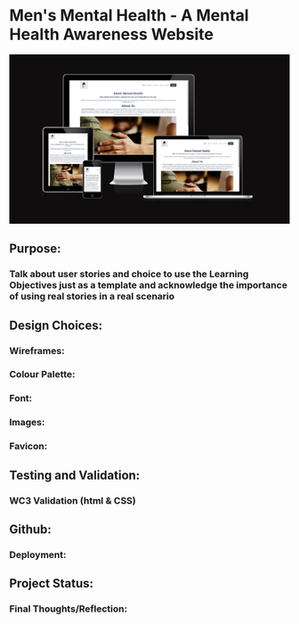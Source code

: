 # Men's Mental Health - A Mental Health Awareness Website 


![Responsiveness scr](assets/images/responsivenss.png)

## Purpose:

### Talk about user stories and choice to use the Learning Objectives just as a template and acknowledge the importance of using real stories in a real scenario

## Design Choices:

### Wireframes:

### Colour Palette:

### Font:

### Images:

### Favicon:

## Testing and Validation:

### WC3 Validation (html & CSS)

## Github:

### Deployment:

## Project Status:

### Final Thoughts/Reflection: